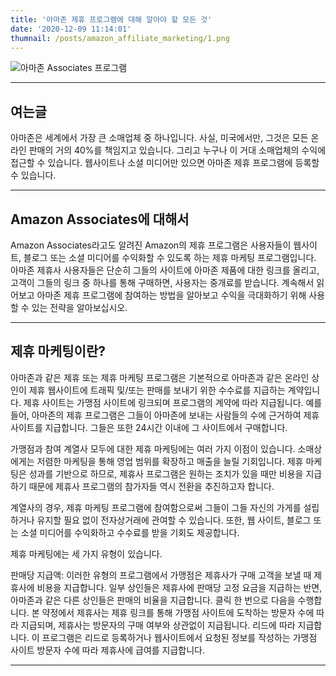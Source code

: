```yaml
---
title: '아마존 제휴 프로그램에 대해 알아야 할 모든 것'
date: '2020-12-09 11:14:01'
thumnail: /posts/amazon_affiliate_marketing/1.png
---
```


![아마존 Associates 프로그램](/posts/amazon_affiliate_marketing/1.png)

---

## 여는글

아마존은 세계에서 가장 큰 소매업체 중 하나입니다. 사실, 미국에서만, 그것은 모든 온라인 판매의 거의 40%를 책임지고 있습니다. 그리고 누구나 이 거대 소매업체의 수익에 접근할 수 있습니다. 웹사이트나 소셜 미디어만 있으면 아마존 제휴 프로그램에 등록할 수 있습니다.

---

## Amazon Associates에 대해서

Amazon Associates라고도 알려진 Amazon의 제휴 프로그램은 사용자들이 웹사이트, 블로그 또는 소셜 미디어를 수익화할 수 있도록 하는 제휴 마케팅 프로그램입니다. 아마존 제휴사 사용자들은 단순히 그들의 사이트에 아마존 제품에 대한 링크를 올리고, 고객이 그들의 링크 중 하나를 통해 구매하면, 사용자는 중개료를 받습니다. 계속해서 읽어보고 아마존 제휴 프로그램에 참여하는 방법을 알아보고 수익을 극대화하기 위해 사용할 수 있는 전략을 알아보십시오.

---

## 제휴 마케팅이란?

아마존과 같은 제휴 또는 제휴 마케팅 프로그램은 기본적으로 아마존과 같은 온라인 상인이 제휴 웹사이트에 트래픽 및/또는 판매를 보내기 위한 수수료를 지급하는 계약입니다. 제휴 사이트는 가맹점 사이트에 링크되며 프로그램의 계약에 따라 지급됩니다. 예를 들어, 아마존의 제휴 프로그램은 그들이 아마존에 보내는 사람들의 수에 근거하여 제휴 사이트를 지급합니다. 그들은 또한 24시간 이내에 그 사이트에서 구매합니다.

가맹점과 참여 계열사 모두에 대한 제휴 마케팅에는 여러 가지 이점이 있습니다. 소매상에게는 저렴한 마케팅을 통해 영업 범위를 확장하고 매출을 늘릴 기회입니다. 제휴 마케팅은 성과를 기반으로 하므로, 제휴사 프로그램은 원하는 조치가 있을 때만 비용을 지급하기 때문에 제휴사 프로그램의 참가자들 역시 전환을 추진하고자 합니다.

계열사의 경우, 제휴 마케팅 프로그램에 참여함으로써 그들이 그들 자신의 가게를 설립하거나 유지할 필요 없이 전자상거래에 관여할 수 있습니다. 또한, 웹 사이트, 블로그 또는 소셜 미디어를 수익화하고 수수료를 받을 기회도 제공합니다.

제휴 마케팅에는 세 가지 유형이 있습니다.

판매당 지급액: 이러한 유형의 프로그램에서 가맹점은 제휴사가 구매 고객을 보낼 때 제휴사에 비용을 지급합니다. 일부 상인들은 제휴사에 판매당 고정 요금을 지급하는 반면, 아마존과 같은 다른 상인들은 판매의 비율을 지급합니다.
클릭 한 번으로 다음을 수행합니다. 본 약정에서 제휴사는 제휴 링크를 통해 가맹점 사이트에 도착하는 방문자 수에 따라 지급되며, 제휴사는 방문자의 구매 여부와 상관없이 지급됩니다.
리드에 따라 지급합니다. 이 프로그램은 리드로 등록하거나 웹사이트에서 요청된 정보를 작성하는 가맹점 사이트 방문자 수에 따라 제휴사에 급여를 지급합니다.

---
